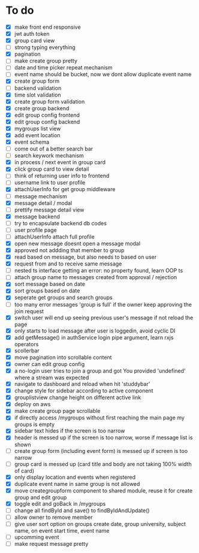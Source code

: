 # To do
- [x] make front end responsive
- [x] jwt auth token
- [x] group card view
- [ ] strong typing everything
- [x] pagination
- [ ] make create group pretty
- [ ] date and time picker repeat mechanism
- [ ] event name should be bucket, now we dont allow duplicate event name
- [x] create group form
- [ ] backend validation
- [x] time slot validation
- [x] create group form validation
- [x] create group backend
- [x] edit group config frontend
- [x] edit group config backend
- [x] mygroups list view
- [x] add event location
- [x] event schema
- [ ] come out of a better search bar
- [ ] search keywork mechanism
- [x] in process / next event in group card
- [x] click group card to view detail
- [ ] think of returning user info to frontend
- [ ] username link to user profile
- [x] attachUserInfo for get group middleware
- [ ] message mechanism
- [x] message detail / modal
- [ ] prettify message detail view
- [x] message backend
- [ ] try to encapsulate backend db codes
- [ ] user profile page
- [ ] attachUserInfo attach full profile
- [x] open new message doesnt open a message modal
- [x] approved not addding that member to group
- [x] read based on message, but also needs to based on user
- [x] request from and to receive same message
- [ ] nested ts interface getting an error: no property found, learn OOP ts
- [ ] attach group name to messages created from approval / rejection
- [x] sort message based on date
- [x] sort groups based on date
- [x] seperate get groups and search groups
- [ ] too many error messages 'group is full' if the owner keep approving the join request
- [x] switch user will end up seeing previous user's message if not reload the page
- [x] only starts to load message after user is loggedin, avoid cyclic DI
- [x] add getMessage() in authService login pipe argument, learn rxjs operators
- [x] scollerbar
- [x] move pagination into scrollable content
- [x] owner can edit group config
- [x] a no-login user tries to join a group and got You provided 'undefined' where a stream was expected
- [x] navigate to dashboard and reload when hit 'studdybar'
- [x] change style for sidebar according to active component
- [x] grouplistview change height on different active link
- [x] deploy on aws
- [x] make create group page scrollable
- [x] if directly access /mygroups without first reaching the main page my groups is empty
- [x] sidebar text hides if the screen is too narrow
- [x] header is messed up if the screen is too narrow, worse if message list is shown
- [ ] create group form (including event form) is messed up if screen is too narrow
- [ ] group card is messed up (card title and body are not taking 100% width of card)
- [x] only display location and events when registered
- [x] duplicate event name in same group is not allowed
- [x] move creategroupform component to shared module, reuse it for create group and edit group
- [x] toggle edit and goBack in /mygroups
- [ ] change all findById and save() to findByIdAndUpdate()
- [ ] allow owner to remove member
- [ ] give user sort option on groups create date, group university, subject name, on event start time, event name
- [ ] upcomming event
- [ ] make request message pretty